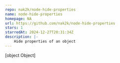 ```yaml
---
repo: nak2k/node-hide-properties
name: node-hide-properties
homepage: NA
url: https://github.com/nak2k/node-hide-properties
stars: 1
starredAt: 2024-12-27T20:31:34Z
description: |-
    Hide properties of an object
---
```


[object Object]
